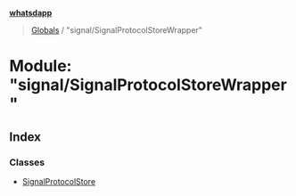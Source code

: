 **[whatsdapp](../README.md)**

> [Globals](../globals.md) / "signal/SignalProtocolStoreWrapper"

# Module: "signal/SignalProtocolStoreWrapper"

## Index

### Classes

* [SignalProtocolStore](../classes/_signal_signalprotocolstorewrapper_.signalprotocolstore.md)
